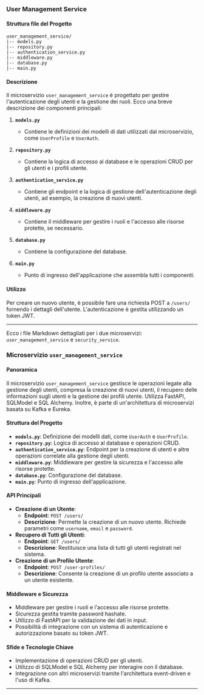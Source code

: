
### User Management Service

#### Struttura file del Progetto
```
user_management_service/
|-- models.py
|-- repository.py
|-- authentication_service.py
|-- middleware.py
|-- database.py
|-- main.py
```

#### Descrizione
Il microservizio `user_management_service` è progettato per gestire l'autenticazione degli utenti e la gestione dei ruoli. Ecco una breve descrizione dei componenti principali:

1. **`models.py`**
   - Contiene le definizioni dei modelli di dati utilizzati dal microservizio, come `UserProfile` e `UserAuth`.

2. **`repository.py`**
   - Contiene la logica di accesso al database e le operazioni CRUD per gli utenti e i profili utente.

3. **`authentication_service.py`**
   - Contiene gli endpoint e la logica di gestione dell'autenticazione degli utenti, ad esempio, la creazione di nuovi utenti.

4. **`middleware.py`**
   - Contiene il middleware per gestire i ruoli e l'accesso alle risorse protette, se necessario.

5. **`database.py`**
   - Contiene la configurazione del database.

6. **`main.py`**
   - Punto di ingresso dell'applicazione che assembla tutti i componenti.

#### Utilizzo
Per creare un nuovo utente, è possibile fare una richiesta POST a `/users/` fornendo i dettagli dell'utente. L'autenticazione è gestita utilizzando un token JWT.

----------------------
Ecco i file Markdown dettagliati per i due microservizi: `user_management_service` e `security_service`.

### Microservizio `user_management_service`

#### Panoramica
Il microservizio `user_management_service` gestisce le operazioni legate alla gestione degli utenti, compresa la creazione di nuovi utenti, il recupero delle informazioni sugli utenti e la gestione dei profili utente. Utilizza FastAPI, SQLModel e SQL Alchemy. Inoltre, è parte di un'architettura di microservizi basata su Kafka e Eureka.

#### Struttura del Progetto
- **`models.py`**: Definizione dei modelli dati, come `UserAuth` e `UserProfile`.
- **`repository.py`**: Logica di accesso al database e operazioni CRUD.
- **`authentication_service.py`**: Endpoint per la creazione di utenti e altre operazioni correlate alla gestione degli utenti.
- **`middleware.py`**: Middleware per gestire la sicurezza e l'accesso alle risorse protette.
- **`database.py`**: Configurazione del database.
- **`main.py`**: Punto di ingresso dell'applicazione.

#### API Principali
- **Creazione di un Utente**:
  - **Endpoint**: `POST /users/`
  - **Descrizione**: Permette la creazione di un nuovo utente. Richiede parametri come `username`, `email` e `password`.
- **Recupero di Tutti gli Utenti**:
  - **Endpoint**: `GET /users/`
  - **Descrizione**: Restituisce una lista di tutti gli utenti registrati nel sistema.
- **Creazione di un Profilo Utente**:
  - **Endpoint**: `POST /user-profiles/`
  - **Descrizione**: Consente la creazione di un profilo utente associato a un utente esistente.

#### Middleware e Sicurezza
- Middleware per gestire i ruoli e l'accesso alle risorse protette.
- Sicurezza gestita tramite password hashate.
- Utilizzo di FastAPI per la validazione dei dati in input.
- Possibilità di integrazione con un sistema di autenticazione e autorizzazione basato su token JWT.

#### Sfide e Tecnologie Chiave
- Implementazione di operazioni CRUD per gli utenti.
- Utilizzo di SQLModel e SQL Alchemy per interagire con il database.
- Integrazione con altri microservizi tramite l'architettura event-driven e l'uso di Kafka.
  
---

